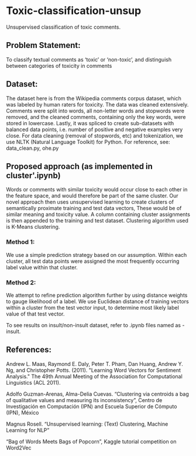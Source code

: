 # Toxic-classification-unsup
Unsupervised classification of toxic comments.
## Problem Statement: 
To classify textual comments as ‘toxic’ or ‘non-toxic’, and distinguish between categories of toxicity in comments
## Dataset: 
The dataset here is from the Wikipedia comments corpus dataset, which was labeled by human raters for toxicity. The data was cleaned extensively. Comments were split into words, all non-letter words and stopwords were removed, and the cleaned comments, containing only the key words, were stored in lowercase. Lastly, it was spliced to create sub-datasets with balanced data points, i.e. number of positive and negative examples very close. For data cleaning (removal of stopwords, etc) and tokenization, we use NLTK (Natural Language Toolkit) for Python.
For reference, see: data_clean.py, ohe.py
## Proposed approach (as implemented in cluster'.ipynb)
Words or comments with similar toxicity would occur close to each other in the feature space, and would therefore be part of the same cluster.
Our novel approach then uses unsupervised learning to create clusters of semantically proximate training and test data vectors, These would be of similar meaning and toxicity value. A column containing cluster assignments is then appended to the training and test dataset. 
Clustering algorithm used is K-Means clustering.
### Method 1: 
We use a simple prediction strategy based on our assumption. Within each cluster, all test data points were assigned the most frequently occurring label value within that cluster.
### Method 2: 
We attempt to refine prediction algorithm further by using distance weights to gauge likelihood of a label. We use Euclidean distance of training vectors within a cluster from the test vector input, to determine most likely label value of that test vector.

To see results on insult/non-insult dataset, refer to .ipynb files named as -insult.

## References:
Andrew L. Maas, Raymond E. Daly, Peter T. Pham, Dan Huang, Andrew Y. Ng, and Christopher Potts. (2011). "Learning Word Vectors for Sentiment Analysis." The 49th Annual Meeting of the Association for Computational Linguistics (ACL 2011).

Adolfo Guzman-Arenas, Alma-Delia Cuevas. “Clustering via centroids a bag of qualitative values and measuring its inconsistency”, Centro de Investigación en Computación (IPN) and Escuela Superior de Cómputo (IPN), México 

Magnus Rosell. “Unsupervised learning: (Text) Clustering, Machine Learning for NLP” 

“Bag of Words Meets Bags of Popcorn”, Kaggle tutorial competition on Word2Vec
